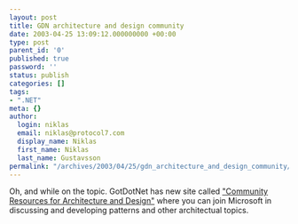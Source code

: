 ```yaml
---
layout: post
title: GDN architecture and design community
date: 2003-04-25 13:09:12.000000000 +00:00
type: post
parent_id: '0'
published: true
password: ''
status: publish
categories: []
tags:
- ".NET"
meta: {}
author:
  login: niklas
  email: niklas@protocol7.com
  display_name: Niklas
  first_name: Niklas
  last_name: Gustavsson
permalink: "/archives/2003/04/25/gdn_architecture_and_design_community/"
---
```

Oh, and while on the topic. GotDotNet has new site called ["Community Resources for Architecture and Design"](http://gotdotnet.com/team/architecture/) where you can join Microsoft in discussing and developing patterns and other architectual topics.

